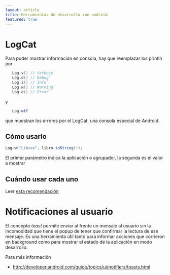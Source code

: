 ```yaml
---
layout: article
title: Herramientas de desarrollo con android
featured: true
---
```


# LogCat

Para poder mostrar información en consola, hay que reemplazar los println por

```java
   Log.v() // Verbose`
   Log.d() // Debug`
   Log.i() // Info`
   Log.w() // Warning`
   Log.e() // Error`
```

y

```java
   Log.wtf
```

que muestran los errores por el LogCat, una consola especial de Android.

## Cómo usarlo

```java
Log.w("Librex", libro.toString());
```

El primer parámetro indica la aplicación o agrupador, la segunda es el valor a mostrar

## Cuándo usar cada uno

Leer [esta recomendación](http://stackoverflow.com/questions/7959263/android-log-v-log-d-log-i-log-w-log-e-when-to-use-each-one)


# Notificaciones al usuario

El concepto *toast* permite enviar al frente un mensaje al usuario sin la incomodidad que tiene el popup de tener que confirmar la lectura de ese mensaje. Es una herramienta útil tanto para informar acciones que corrieron en background como para mostrar el estado de la aplicación en modo desarrollo.

Para más información

* <http://developer.android.com/guide/topics/ui/notifiers/toasts.html>

